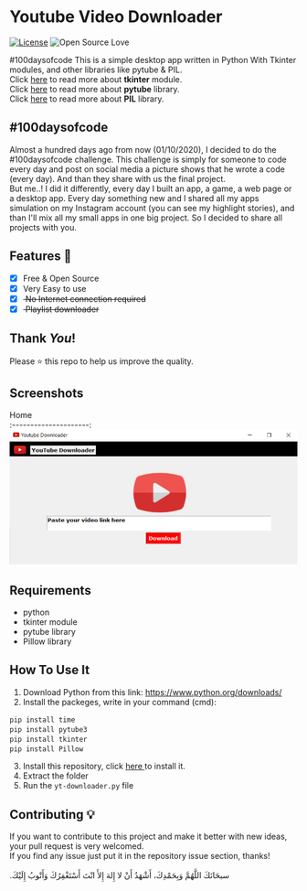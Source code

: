 # Youtube Video Downloader
[![License](https://img.shields.io/badge/License-Apache%202.0-blue.svg)](LICENSE)
![Open Source Love](https://badges.frapsoft.com/os/v1/open-source.svg?v=102)

#100daysofcode This is a simple desktop app written in Python With Tkinter modules, and other libraries like pytube & PIL.<br>
Click <a href="https://docs.python.org/3/library/tk.html"> here</a> to read more about **tkinter** module.<br>
Click <a href="https://python-pytube.readthedocs.io/en/latest/"> here</a> to read more about **pytube** library.<br>
Click <a href="https://pillow.readthedocs.io/en/stable/"> here</a> to read more about **PIL** library.

## #100daysofcode
Almost a hundred days ago from now (01/10/2020), I decided to do the #100daysofcode challenge. This challenge is simply for someone to code every day and post on social media a picture shows that he wrote a code (every day). And than they share with us the final project.<br>
But me..! I did it differently, every day I built an app, a game, a web page or a desktop app. Every day something new and I shared all my apps simulation on my Instagram account (you can see my highlight stories), and than I'll mix all my small apps in one big project. So I decided to share all projects with you.<br>

## Features :dart:
* [x] Free & Open Source
* [x] Very Easy to use
* [x] <del> No Internet connection required
* [x] <del> Playlist downloader

## Thank _You_!
Please :star: this repo to help us improve the quality.

## Screenshots
Home   
:---------------------:
![screenshoot](screenshots/yd.png) 

## Requirements
* python
* tkinter module
* pytube library
* Pillow library

## How To Use It
1. Download Python from this link: https://www.python.org/downloads/
2. Install the packeges, write in your command (cmd):
```bash
pip install time
pip install pytube3
pip install tkinter
pip install Pillow
```
3. Install this repository, click <a href="https://github.com/mohamedyanis/youtube-downloader/archive/master.zip"> here </a> to install it.
4. Extract the folder
5. Run the ```yt-downloader.py``` file

## Contributing 💡
If you want to contribute to this project and make it better with new ideas, your pull request is very welcomed.<br>
If you find any issue just put it in the repository issue section, thanks!<br><br>
.سبحَانَكَ اللَّهُمَّ وَبِحَمْدِكَ، أَشْهَدُ أَنْ لا إِلهَ إِلأَ انْتَ أَسْتَغْفِرُكَ وَأَتْوبُ إِلَيْكَ
